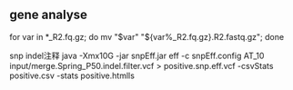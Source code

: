 ## gene analyse

for var in *_R2.fq.gz; do mv "$var" "${var%_R2.fq.gz}.R2.fastq.gz"; done


snp indel注释
java -Xmx10G -jar snpEff.jar eff -c snpEff.config AT_10  input/merge.Spring_P50.indel.filter.vcf > positive.snp.eff.vcf -csvStats positive.csv -stats positive.htmlls